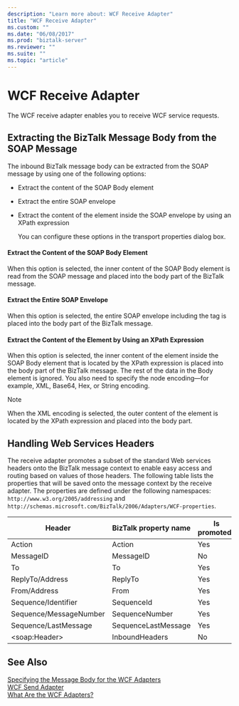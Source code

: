 ```yaml
---
description: "Learn more about: WCF Receive Adapter"
title: "WCF Receive Adapter"
ms.custom: ""
ms.date: "06/08/2017"
ms.prod: "biztalk-server"
ms.reviewer: ""
ms.suite: ""
ms.topic: "article"
---
```

# WCF Receive Adapter
The WCF receive adapter enables you to receive WCF service requests.  
  
## Extracting the BizTalk Message Body from the SOAP Message  
 The inbound BizTalk message body can be extracted from the SOAP message by using one of the following options:  
  
- Extract the content of the SOAP Body element  
  
- Extract the entire SOAP envelope  
  
- Extract the content of the element inside the SOAP envelope by using an XPath expression  
  
  You can configure these options in the transport properties dialog box.  
  
#### Extract the Content of the SOAP Body Element  
 When this option is selected, the inner content of the SOAP Body element is read from the SOAP message and placed into the body part of the BizTalk message.  
  
#### Extract the Entire SOAP Envelope  
 When this option is selected, the entire SOAP envelope including the tag is placed into the body part of the BizTalk message.  
  
#### Extract the Content of the Element by Using an XPath Expression  
 When this option is selected, the inner content of the element inside the SOAP Body element that is located by the XPath expression is placed into the body part of the BizTalk message. The rest of the data in the Body element is ignored. You also need to specify the node encoding—for example, XML, Base64, Hex, or String encoding.  
  
> [!NOTE]
>  When the XML encoding is selected, the outer content of the element is located by the XPath expression and placed into the body part.  
  
## Handling Web Services Headers  
 The receive adapter promotes a subset of the standard Web services headers onto the BizTalk message context to enable easy access and routing based on values of those headers. The following table lists the properties that will be saved onto the message context by the receive adapter. The properties are defined under the following namespaces: `http://www.w3.org/2005/addressing` and `http://schemas.microsoft.com/BizTalk/2006/Adapters/WCF-properties`.  
  
|Header|BizTalk property name|Is promoted?|  
|------------|---------------------------|------------------|  
|Action|Action|Yes|  
|MessageID|MessageID|No|  
|To|To|Yes|  
|ReplyTo/Address|ReplyTo|Yes|  
|From/Address|From|Yes|  
|Sequence/Identifier|SequenceId|Yes|  
|Sequence/MessageNumber|SequenceNumber|Yes|  
|Sequence/LastMessage|SequenceLastMessage|Yes|  
|\<soap:Header\>|InboundHeaders|No|  
  
## See Also  
 [Specifying the Message Body for the WCF Adapters](../core/specifying-the-message-body-for-the-wcf-adapters.md)   
 [WCF Send Adapter](../core/wcf-send-adapter.md)   
 [What Are the WCF Adapters?](../core/what-are-the-wcf-adapters.md)
